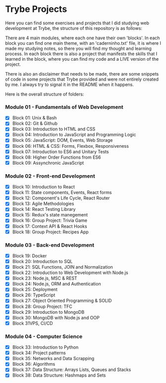 # Trybe Projects

Here you can find some exercises and projects that I did studying web development at Trybe, the structure of this repository is as follows:

There are 4 main modules, where each one have their own 'blocks'. In each block you can find one main theme, with an 'caderninho.txt' file, it is where I made my studying notes, so there you will find my thought and learning process. In each block there is also a project that manifests the skills that I learned in the block, where you can find my code and a LIVE version of the project. 

There is also an disclaimer that needs to be made, there are some snippets of code in some projects that Trybe provided and were not entirely created by me. I always try to signal it in the README when it happens.

Here is the overall structure of folders:

### Module 01 - Fundamentals of Web Development
- [x] Block 01: Unix & Bash
- [x] Block 02: Git & Github
- [x] Block 03: Introduction to HTML and CSS
- [x] Block 04: Introduction to JavaScript and Programming Logic
- [x] Block 05: JavaScript: DOM, Events, Web Storage
- [x] Block 06: HTML & CSS: Forms, Flexbox, Responsiveness
- [x] Block 07: Introduction to ES6 and Unitary Tests
- [x] Block 08: Higher Order Functions from ES6
- [x] Block 09: Assynchronic JavaScript 

### Module 02 - Front-end Development
- [x] Block 10: Introduction to React
- [x] Block 11: State components, Events, React forms
- [x] Block 12: Component's Life Cycle, React Router
- [x] Block 13: Agile Methodologies
- [x] Block 14: React Testing Library
- [x] Block 15: Redux's state manegement
- [x] Block 16: Group Project: Trivia Game
- [x] Block 17: Context API & React Hooks
- [x] Block 18: Group Project: Recipes App

### Module 03 - Back-end Development
- [x] Block 19: Docker
- [x] Block 20: Introduction to SQL
- [x] Block 21: SQL Functions, JOIN and Normalization
- [x] Block 22: Introduction to Web Development with Node.js
- [x] Block 23: Node.js, MSC & REST
- [x] Block 24: Node.js, ORM and Authentication
- [x] Block 25: Deployment
- [x] Block 26: TypeScript
- [x] Block 27: Object Oriented Programming & SOLID
- [x] Block 28: Group Project: TFC
- [x] Block 29: Introduction to MongoDB
- [x] Block 30: MongoDB with Node.js and OOP
- [x] Block 31VPS, CI/CD

### Module 04 - Computer Science
- [x] Block 33: Introduction to Python
- [x] Block 34: Project patterns
- [x] Block 35: Networks and Data Scrapping
- [x] Block 36: Algorithms
- [x] Block 37: Data Structure: Arrays Lists, Queues and Stacks
- [x] Block 38: Data Structure: Hashmaps and Sets
